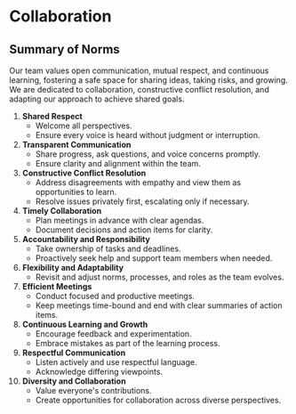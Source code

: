 # Collaboration

<!-- group norms summary -->
## Summary of Norms

Our team values open communication, mutual respect, and continuous learning,
fostering a safe space for sharing ideas, taking risks, and growing. We are dedicated
to collaboration, constructive conflict resolution, and adapting our
approach to achieve shared goals.
<!-- group norms list -->
1. **Shared Respect**
   * Welcome all perspectives.
   * Ensure every voice is heard without judgment or interruption.  
2. **Transparent Communication**
   * Share progress, ask questions, and voice concerns promptly.
   * Ensure clarity and alignment within the team.  
3. **Constructive Conflict Resolution**
   * Address disagreements with empathy and view them as opportunities to learn.
   * Resolve issues privately first, escalating only if necessary.
4. **Timely Collaboration**
   * Plan meetings in advance with clear agendas.
   * Document decisions and action items for clarity.
5. **Accountability and Responsibility**
   * Take ownership of tasks and deadlines.
   * Proactively seek help and support team members when needed.
6. **Flexibility and Adaptability**
   * Revisit and adjust norms, processes, and roles as the team evolves.
7. **Efficient Meetings**
   * Conduct focused and productive meetings.
   * Keep meetings time-bound and end with clear summaries of action items.
8. **Continuous Learning and Growth**
   * Encourage feedback and experimentation.
   * Embrace mistakes as part of the learning process.
9. **Respectful Communication**
   * Listen actively and use respectful language.
   * Acknowledge differing viewpoints.
10. **Diversity and Collaboration**
    * Value everyone's contributions.
    * Create opportunities for collaboration across diverse perspectives.
